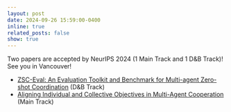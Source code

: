 ```yaml
---
layout: post
date: 2024-09-26 15:59:00-0400
inline: true
related_posts: false
show: true
---
```


Two papers are accepted by NeurIPS 2024 (1 Main Track and 1 D&B Track)! See you in Vancouver!

- [ZSC-Eval: An Evaluation Toolkit and Benchmark for Multi-agent Zero-shot Coordination](https://arxiv.org/abs/2310.05208) (D&B Track)
- [Aligning Individual and Collective Objectives in Multi-Agent Cooperation](https://arxiv.org/abs/2402.12416) (Main Track)
